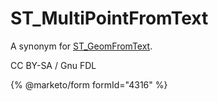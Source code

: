 # ST\_MultiPointFromText

A synonym for [ST\_GeomFromText](st_geomfromtext.md).

CC BY-SA / Gnu FDL

{% @marketo/form formId="4316" %}
